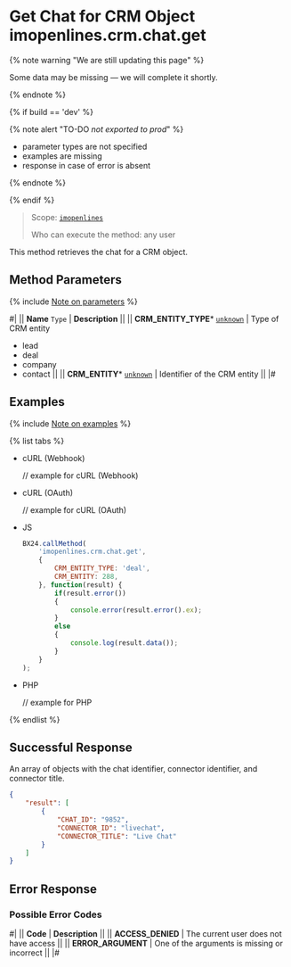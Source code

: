 # Get Chat for CRM Object imopenlines.crm.chat.get

{% note warning "We are still updating this page" %}

Some data may be missing — we will complete it shortly.

{% endnote %}

{% if build == 'dev' %}

{% note alert "TO-DO _not exported to prod_" %}

- parameter types are not specified
- examples are missing
- response in case of error is absent

{% endnote %}

{% endif %}

> Scope: [`imopenlines`](../../../scopes/permissions.md)
>
> Who can execute the method: any user

This method retrieves the chat for a CRM object.

## Method Parameters

{% include [Note on parameters](../../../../_includes/required.md) %}

#|
|| **Name**
`Type` | **Description** ||
|| **CRM_ENTITY_TYPE*** 
[`unknown`](../../../data-types.md) | Type of CRM entity 
- lead
- deal
- company
- contact
 ||
|| **CRM_ENTITY*** 
[`unknown`](../../../data-types.md) | Identifier of the CRM entity ||
|#

## Examples

{% include [Note on examples](../../../../_includes/examples.md) %}

{% list tabs %}

- cURL (Webhook)

    // example for cURL (Webhook)

- cURL (OAuth)

    // example for cURL (OAuth)

- JS

    ```js
    BX24.callMethod(
        'imopenlines.crm.chat.get',
        {
            CRM_ENTITY_TYPE: 'deal',
            CRM_ENTITY: 288,
        }, function(result) {
            if(result.error())
            {
                console.error(result.error().ex);
            }
            else
            {
                console.log(result.data());
            }
        }
    );
    ```

- PHP

    // example for PHP

{% endlist %}

## Successful Response

An array of objects with the chat identifier, connector identifier, and connector title.

```json
{
    "result": [
        {
            "CHAT_ID": "9852",
            "CONNECTOR_ID": "livechat",
            "CONNECTOR_TITLE": "Live Chat"
        }
    ]
}
```

## Error Response

### Possible Error Codes

#|
|| **Code** | **Description** ||
|| **ACCESS_DENIED** | The current user does not have access ||
|| **ERROR_ARGUMENT** | One of the arguments is missing or incorrect ||
|#